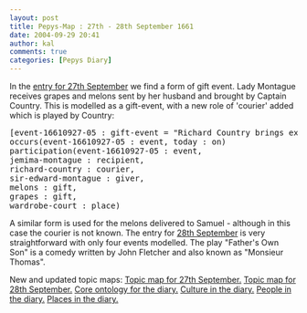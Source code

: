 ```yaml
---
layout: post
title: Pepys-Map : 27th - 28th September 1661
date: 2004-09-29 20:41
author: kal
comments: true
categories: [Pepys Diary]
---
```

In the <a href="http://www.pepysdiary.com/archive/1661/09/27/index.php">entry for 27th September</a> we find a form of gift event. Lady Montague receives grapes and melons sent by her husband and brought by Captain Country. This is modelled as a gift-event, with a new role of 'courier' added which is played by Country:
<pre>[event-16610927-05 : gift-event = "Richard Country brings exotic fruits from Sir Edward Montague (27th September 1661)";"16610927-05"]
occurs(event-16610927-05 : event, today : on)
participation(event-16610927-05 : event,
jemima-montague : recipient,
richard-country : courier,
sir-edward-montague : giver,
melons : gift,
grapes : gift,
wardrobe-court : place)</pre>
A similar form is used for the melons delivered to Samuel - although in this case the courier is not known.
The entry for <a href="http://www.pepysdiary.com/archive/1661/09/28/index.php">28th September</a> is very straightforward with only four events modelled. The play "Father's Own Son" is a comedy written by John Fletcher and also known as "Monsieur Thomas".

<!--more-->
New and updated topic maps:
<a href="http://www.techquila.com/blog/archives/16610927.ltm">Topic map for 27th September.</a>
<a href="http://www.techquila.com/blog/archives/16610928.ltm">Topic map for 28th September.</a>
<a href="http://www.techquila.com/blog/archives/pepys-diary-ontology.ltm">Core ontology for the diary.</a>
<a href="http://www.techquila.com/blog/archives/pepys-diary-culture.ltm">Culture in the diary.</a>
<a href="http://www.techquila.com/blog/archives/pepys-diary-people.ltm">People in the diary.</a>
<a href="http://www.techquila.com/blog/archives/pepys-diary-places.ltm">Places in the diary.</a>

